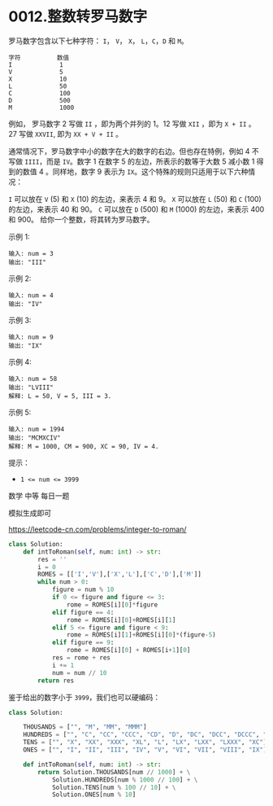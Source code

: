 <!--
 * @Description: 
 * @Autor: Au3C2
 * @Date: 2021-05-14 10:23:26
 * @LastEditors: Au3C2
 * @LastEditTime: 2021-05-16 11:17:13
-->
# 0012.整数转罗马数字

罗马数字包含以下七种字符： `I`， `V`， `X`， `L`，`C`，`D` 和 `M`。

    字符          数值
    I             1
    V             5
    X             10
    L             50
    C             100
    D             500
    M             1000
例如， 罗马数字 2 写做 `II` ，即为两个并列的 1。12 写做 `XII` ，即为 `X + II` 。 27 写做  `XXVII`, 即为 `XX + V + II` 。

通常情况下，罗马数字中小的数字在大的数字的右边。但也存在特例，例如 4 不写做 `IIII`，而是 `IV`。数字 1 在数字 5 的左边，所表示的数等于大数 5 减小数 1 得到的数值 4 。同样地，数字 9 表示为 `IX`。这个特殊的规则只适用于以下六种情况：

`I` 可以放在 `V` (5) 和 `X` (10) 的左边，来表示 4 和 9。
`X` 可以放在 `L` (50) 和 `C` (100) 的左边，来表示 40 和 90。 
`C` 可以放在 `D` (500) 和 `M` (1000) 的左边，来表示 400 和 900。
给你一个整数，将其转为罗马数字。

 

示例 1:

    输入: num = 3
    输出: "III"

示例 2:

    输入: num = 4
    输出: "IV"
    
示例 3:

    输入: num = 9
    输出: "IX"

示例 4:

    输入: num = 58
    输出: "LVIII"
    解释: L = 50, V = 5, III = 3.

示例 5:

    输入: num = 1994
    输出: "MCMXCIV"
    解释: M = 1000, CM = 900, XC = 90, IV = 4.
 

提示：

- `1 <= num <= 3999`

数学 中等 每日一题

模拟生成即可

https://leetcode-cn.com/problems/integer-to-roman/

```python
class Solution:
    def intToRoman(self, num: int) -> str:
        res = ''
        i = 0
        ROMES = [['I','V'],['X','L'],['C','D'],['M']]
        while num > 0:
            figure = num % 10
            if 0 <= figure and figure <= 3:
                rome = ROMES[i][0]*figure
            elif figure == 4:
                rome = ROMES[i][0]+ROMES[i][1]
            elif 5 <= figure and figure < 9:
                rome = ROMES[i][1]+ROMES[i][0]*(figure-5)
            elif figure == 9:
                rome = ROMES[i][0] + ROMES[i+1][0]
            res = rome + res
            i += 1
            num = num // 10
        return res
```
鉴于给出的数字小于 `3999`，我们也可以硬编码：
```python
class Solution:

    THOUSANDS = ["", "M", "MM", "MMM"]
    HUNDREDS = ["", "C", "CC", "CCC", "CD", "D", "DC", "DCC", "DCCC", "CM"]
    TENS = ["", "X", "XX", "XXX", "XL", "L", "LX", "LXX", "LXXX", "XC"]
    ONES = ["", "I", "II", "III", "IV", "V", "VI", "VII", "VIII", "IX"]

    def intToRoman(self, num: int) -> str:
        return Solution.THOUSANDS[num // 1000] + \
            Solution.HUNDREDS[num % 1000 // 100] + \
            Solution.TENS[num % 100 // 10] + \
            Solution.ONES[num % 10]
```